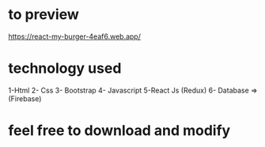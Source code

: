 # to preview

https://react-my-burger-4eaf6.web.app/

# technology used

1-Html 
2- Css
3- Bootstrap
4- Javascript
5-React Js (Redux)
6- Database => (Firebase)

# feel free to download and modify

